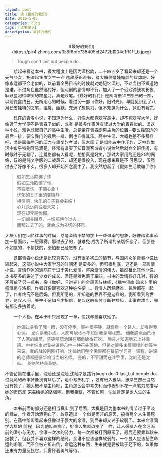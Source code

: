 ```yaml
---
layout: post
title: 读《最好的我们》
date: 2016-5-05
categories: blog
tags: [读书笔记]
description: 最好的我们
---
```

<div align="center">![最好的我们](https://pic4.zhimg.com/0b8f6bfc735405bf2472b1004c1ff01f_b.jpeg)</div>

> Tough don't last,but people do.  


&emsp;&emsp;想起来看这本书，很大程度上是因为谭松韵，二十四五岁了看起来却还是一个元气少女，扮演起16岁女生一点
违和感都没有，这大概便是娃娃脸的优势吧，好像永远都不会老似的，以前看全民目击的时候就对她记忆深刻，不过当初不知道她是谁。不过角色虽然选的好，但网剧的剧情却不行，加入了一个迟迟钟鼓初长夜,耿耿星河欲曙天的路星河，真是败笔。《最好的我们》是所谓振华三部曲的一部，以前饱食终日，无所用心的时候，看过另一部《你好，旧时光》，早就见识到了八月长安独特的文笔，温馨，幽默，充满了想象力，但不知道为什么，竟没有看完。

&emsp;&emsp;现在的青春小说，不知道为什么，好像大都喜欢写高中，却不喜欢写大学，好像读了大学便不是青春了似的，或者
是很多作家没有读过大学的青春似的。读这种小说，难免想起自己的高中生活，总是坐在青春剧男主角的位置--要么靠窗边的
最后一排，要么靠门的最后一排，倒也自得其乐。高中生活，大概也差不多那样吧，总是面临学习的压力与重复的考试，但大家
还是很能苦中作乐的，乏味的生活中似乎特别容易满足，经常有谁买了知音漫客或者小说绘然后就会全班传阅，有时候过于无聊了，连爱格都有人看呢，想想真是好笑，那时大家用的还是2G的网络，玩的是纯文字版的二战风云，却还是很投入，现在想来真是不
可思议，虽然过去了好像不久，很多人却开始怀念高中了，我突然想起了《假如生活欺骗了你》

> 假如生活欺骗了你        
> 假如生活欺骗了你，        
> 不要悲伤，不要心急！             
> 忧郁的日子里须要镇静：       
> 相信吧，快乐的日子将会来临！          
> 心儿永远向往着未来；        
> 现在却常是忧郁。          
>一切都是瞬息，一切都将会过去；            
> 而那过去了的，就会成为亲切的怀恋。           

大概人们在回忆往事的时候，总是会情不禁的加上一些温柔的想象，好像给往事添加一层面纱，一层薄雾，那过去了的，就难免
成为了所谓的亲切怀恋了，但那些不如意的，不愉快的，恐怕都已经忘却了。

&emsp;&emsp;这部青春小说还是比较真实的，没有很多狗血的情节，与国内众多青春小说比较起来，这部小说中大家学习的时间还
是蛮多的，但归根到底，这还是一部言情小说，言情作家的通病在于过于美化爱情，渲染爱情的伟大，虽然相比其他小说，本书更多的讲述了少女的成长，但还是难免落于窠臼。书中的爱情有好几对，有的还写成了另一部书，像《你好，旧时光》的余周周与林杨，《橘生淮南·暗恋》里的盛淮南与洛枳，作者好像很喜欢这种姓名梗。。。有情人历经磨难，最后都在一起了，作者终究不是后妈，但我所见的，所知道的世界不是这样的，我所看到的世界，是叹人间，美中不足如今才相信，是似这般都付与断井颓垣，此事古难全，哪有那么多执着呢。             

&emsp;&emsp;一个人物，在本书中只出现了一章，但我却最喜欢她了。   

>她偏过头看了我一眼，没有停步，眼神很平静，就像看一个路人。却看得我心惊。
或许是我心虚。人家可能根本不知道我是哪根葱。
但我感觉自己抢了人家的甜筒，还笑嘻嘻地蹲在墙角舔得正欢。
后来才知道她去上补课班。中考结束对我来说是心中一块石头落地，但是对很多未雨绸缪的优等生来说，新的战役刚刚打响。沈屾她们整个暑假都在提前学习高一课程，讲课的老师都是振华响当当的名师。
是的，不管甜筒在谁手里，沈屾还是沈屾。
我突然特羡慕她。

不管甜筒在谁手里，沈屾还是沈屾,沈屾才是践行tough don't last,but people do.但沈屾的故事好像没有以后了，她中考失利了
，没有进入振华，振华三部曲当然没有她了，她大概不是主角吧，主角怎么会中考失利而作者却不花一点笔力来描写她的悲伤却
来描绘她的坚强呢，但我相信，不管如何，沈屾肯定是她人生的主角。

&emsp;&emsp;本书前面的部分还是相当真实,到了后面，大概是因为整本书的情节过于平淡的缘故，作者开始洒狗血了，故意造出一
个似是而非的原因，搞得两个人生离死别。在高中阶断看起来好像过于强大的余淮，到后来却又过于软弱了。本来余淮同学大好的
前程，因为他母亲病了，好像人生就改变了一样，让人感叹人在命运面前的渺小与无力，余淮一次次的努力，每一次都被打回原形了，最后还要靠耿耿来拯救了，但我并不喜欢这样的结局，余淮不应该这样软弱的，一个男人应该扼住命运的咽喉，而不会被它所击倒，命运这种东西，生来就是要被踏于足下的，如果你还未有力量反抗它，只需怀着勇气等待。







		













